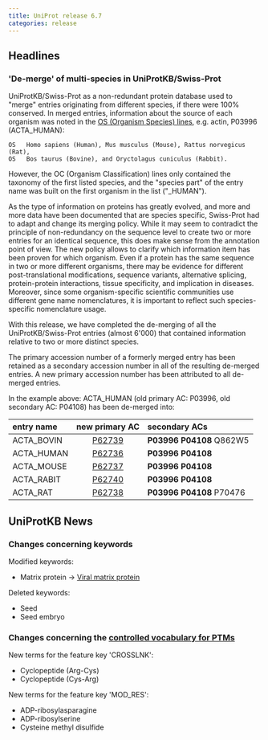 ```yaml
---
title: UniProt release 6.7
categories: release
---
```


## Headlines

### 'De-merge' of multi-species in UniProtKB/Swiss-Prot

UniProtKB/Swiss-Prot as a non-redundant protein database used to "merge" entries originating from different species, if there were 100% conserved. In merged entries, information about the source of each organism was noted in the [OS (Organism Species) lines](http://www.uniprot.org/manual/organism-name), e.g. actin, P03996 (ACTA\_HUMAN):

    OS   Homo sapiens (Human), Mus musculus (Mouse), Rattus norvegicus (Rat),
    OS   Bos taurus (Bovine), and Oryctolagus cuniculus (Rabbit).

However, the OC (Organism Classification) lines only contained the taxonomy of the first listed species, and the "species part" of the entry name was built on the first organism in the list ("\_HUMAN").

As the type of information on proteins has greatly evolved, and more and more data have been documented that are species specific, Swiss-Prot had to adapt and change its merging policy. While it may seem to contradict the principle of non-redundancy on the sequence level to create two or more entries for an identical sequence, this does make sense from the annotation point of view. The new policy allows to clarify which information item has been proven for which organism. Even if a protein has the same sequence in two or more different organisms, there may be evidence for different post-translational modifications, sequence variants, alternative splicing, protein-protein interactions, tissue specificity, and implication in diseases. Moreover, since some organism-specific scientific communities use different gene name nomenclatures, it is important to reflect such species-specific nomenclature usage.

With this release, we have completed the de-merging of all the UniProtKB/Swiss-Prot entries (almost 6'000) that contained information relative to two or more distinct species.

The primary accession number of a formerly merged entry has been retained as a secondary accession number in all of the resulting de-merged entries. A new primary accession number has been attributed to all de-merged entries.

In the example above: ACTA\_HUMAN (old primary AC: P03996, old secondary AC: P04108) has been de-merged into:

| entry name  |                 new primary AC                  | secondary ACs            |
|:------------|:-----------------------------------------------:|:-------------------------|
| ACTA\_BOVIN | [P62739](http://www.uniprot.org/uniprot/P62739) | **P03996 P04108** Q862W5 |
| ACTA\_HUMAN | [P62736](http://www.uniprot.org/uniprot/P62736) | **P03996 P04108**        |
| ACTA\_MOUSE | [P62737](http://www.uniprot.org/uniprot/P62737) | **P03996 P04108**        |
| ACTA\_RABIT | [P62740](http://www.uniprot.org/uniprot/P62740) | **P03996 P04108**        |
| ACTA\_RAT   | [P62738](http://www.uniprot.org/uniprot/P62738) | **P03996 P04108** P70476 |

  

## UniProtKB News

### Changes concerning keywords

Modified keywords:

-   Matrix protein -&gt; [Viral matrix protein](http://www.uniprot.org/keywords/KW-0468)

Deleted keywords:

-   Seed
-   Seed embryo

### Changes concerning the [controlled vocabulary for PTMs](https://ftp.uniprot.org/pub/databases/uniprot/current_release/knowledgebase/complete/docs/ptmlist)

New terms for the feature key 'CROSSLNK':

-   Cyclopeptide (Arg-Cys)
-   Cyclopeptide (Cys-Arg)

New terms for the feature key 'MOD\_RES':

-   ADP-ribosylasparagine
-   ADP-ribosylserine
-   Cysteine methyl disulfide
